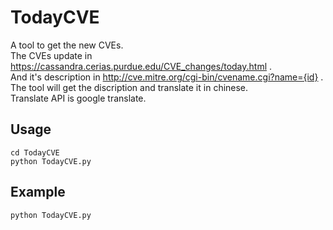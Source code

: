 # TodayCVE

A tool to get the new CVEs.<br>
The CVEs update in https://cassandra.cerias.purdue.edu/CVE_changes/today.html .<br>
And it's description in http://cve.mitre.org/cgi-bin/cvename.cgi?name={id} .<br>
The tool will get the discription and translate it in chinese.<br>
Translate API is google translate.<br>

## Usage

```shell
cd TodayCVE
python TodayCVE.py
```

## Example

```shell
python TodayCVE.py
```